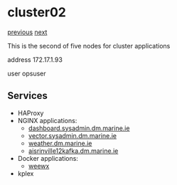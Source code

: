 # cluster02

[previous](../cluster01/) [next](../cluster03/)

This is the second of five nodes for cluster applications

address 172.17.1.93

user opsuser

## Services

  * HAProxy
  * NGINX applications:
    * [dashboard.sysadmin.dm.marine.ie](dashboard.sysadmin.dm.marine.ie)
    * [vector.sysadmin.dm.marine.ie](vector.sysadmin.dm.marine.ie)
    * [weather.dm.marine.ie](weather.dm.marine.ie)
    * [aisrinville12kafka.dm.marine.ie](aisrinville12kafka.dm.marine.ie)
  * Docker applications:
    * [weewx](weather.dm.marine.ie)
  * kplex

